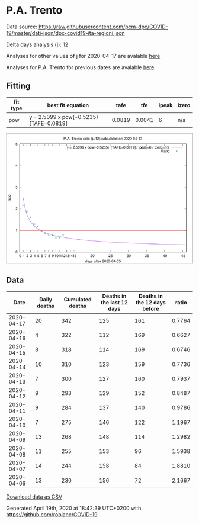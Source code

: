 # P.A. Trento

Data source: https://raw.githubusercontent.com/pcm-dpc/COVID-19/master/dati-json/dpc-covid19-ita-regioni.json

Delta days analysis (j): 12

Analyses for other values of j for 2020-04-17 are avalable [here](../2020-04-17/README.md)

Analyses for P.A. Trento for previous dates are avalable [here](../README.md)

## Fitting 
|fit type|best fit equation|tafe|tfe|ipeak|izero|
|-------|-----|--------|------|---|---|
|pow|y = 2.5099 x pow(-0.5235)  [TAFE=0.0819]|0.0819|0.0041|6|n/a|

![Plot](COVID-19_p.a._trento_j12_2020-04-17.png)

## Data
|Date|Daily deaths|Cumulated deaths|Deaths in the last 12 days|Deaths in the 12 days before|ratio|
|----|----------|-----------|-------|--------------------|-----|
|2020-04-17|20|342|125|161|0.7764|
|2020-04-16|4|322|112|169|0.6627|
|2020-04-15|8|318|114|169|0.6746|
|2020-04-14|10|310|123|159|0.7736|
|2020-04-13|7|300|127|160|0.7937|
|2020-04-12|9|293|129|152|0.8487|
|2020-04-11|9|284|137|140|0.9786|
|2020-04-10|7|275|146|122|1.1967|
|2020-04-09|13|268|148|114|1.2982|
|2020-04-08|11|255|153|96|1.5938|
|2020-04-07|14|244|158|84|1.8810|
|2020-04-06|13|230|156|72|2.1667|

[Download data as CSV](COVID-19_p.a._trento_j12_2020-04-17.csv)

Generated April 19th, 2020 at 18:42:39 UTC+0200 with https://github.com/robianc/COVID-19
